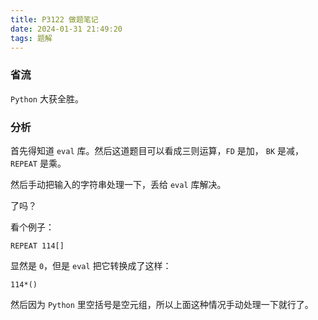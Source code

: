 ```yaml
---
title: P3122 做题笔记
date: 2024-01-31 21:49:20
tags: 题解
---
```


### 省流

`Python` 大获全胜。

### 分析

首先得知道 `eval` 库。然后这道题目可以看成三则运算，`FD` 是加， `BK` 是减，`REPEAT` 是乘。

然后手动把输入的字符串处理一下，丢给 `eval` 库解决。

了吗？

看个例子：

`REPEAT 114[]`

显然是 `0`，但是 `eval` 把它转换成了这样：

`114*()`

然后因为 `Python` 里空括号是空元组，所以上面这种情况手动处理一下就行了。